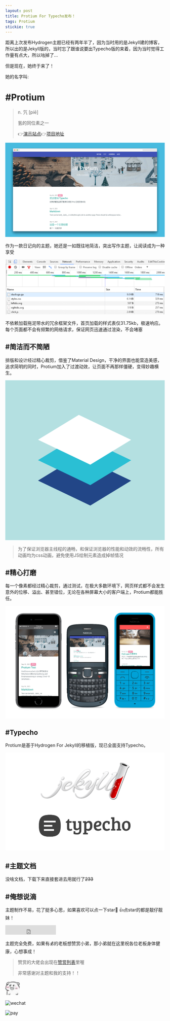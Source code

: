 ```yaml
---
layout: post
title: Protium For Typecho发布！
tags: Protium
stickie: true
---
```


距离上次发布Hydrogen主题已经有两年半了，因为当时用的是Jekyll建的博客，所以出的是Jekyll版的，当时忘了跟谁说要出Typecho版的来着，因为当时觉得工作量有点大，所以咕掉了…

但是现在，她终于来了！

她的名字叫:

# #Protium

> n. 氕 [piē]
>
> 氢的同位素之一
>
> :point_right:[演示站点](http://demo.atlinker.cn):point_right:[项目地址](https://github.com/link9596/protium)

![预览][1]

作为一款日记向的主题，她还是一如既往地简洁，突出写作主题，让阅读成为一种享受

![文件][2]

不依赖加载拖泥带水的冗余框架文件，首页加载的样式表仅31.75kb，极速响应。每个页面都不会有频繁的网络请求，保证网页迅速通过渲染，不会堵塞

## #简洁而不简陋
排版和设计经过精心裁剪，借鉴了Material Design，干净的界面也能营造美感，追求简明的同时，Protium加入了过渡动效，让页面不再那样僵硬，变得妙趣横生。

![MD][3]


> 为了保证浏览器主线程的通畅，和保证浏览器的性能和动效的流畅性，所有动画均为css动画，避免使用JS绘制元素造成掉帧情况

## #精心打磨

每一个像素都经过精心裁剪，通过测试，在极大多数环境下，网页样式都不会发生意外的位移、溢出、甚至错位，无论在各种屏幕大小的客户端上，Protium都能胜任。

![自适应][4]

## #Typecho

Protium是基于Hydrogen For Jekyll的移植版，现已全面支持Typecho。

![Jekyll&Typeccho][5]

## #主题文档

没啥文档，下载下来直接套进去用就行了~~233~~

## #俺想说滴

主题制作不易，花了挺多心思，如果喜欢可以点一下star🦆 :+1:点star的都是靓仔靓妹！

<iframe src="https://ghbtns.com/github-btn.html?user=link9596&repo=Protium&type=star&count=true&size=large" frameborder="0" scrolling="0" width="160px" height="30px"></iframe>

主题完全免费，如果有💰的老板想赞赏小弟，那小弟就在这里祝各位老板身体健康，心想事成！

> 赞赏的大佬会出现在[赞赏列表](http://atlinker.cn/2019/02/20/Hydrogen-theme.html)里喔
>
> 非常感谢对主题和我的支持！！

![嘻嘻][6]

![wechat](https://atlinker.cn/pay/wechat.png)

![pay](https://atlinker.cn/pay/apay.png)

[1]: /usrimg/2021-9-17-protium-preview.png
[2]: /usrimg/2021-9-17-protium-file.png
[3]: /usrimg/2021-9-17-protium-md.png
[4]: /usrimg/2021-9-17-protium-auto.png
[5]: /usrimg/2021-9-17-protium-tyje.png
[6]: /usrimg/2021-9-17-protium-smile.jpg
